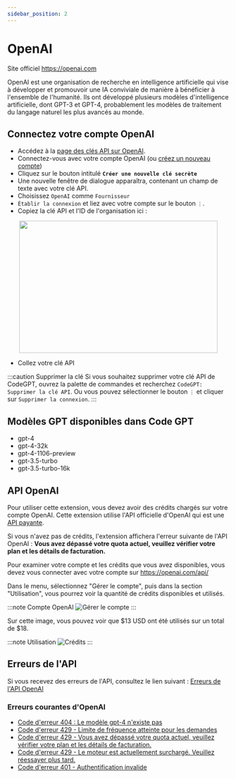 ```yaml
---
sidebar_position: 2
---
```


# OpenAI

Site officiel https://openai.com

OpenAI est une organisation de recherche en intelligence artificielle qui vise à développer et promouvoir une IA conviviale de manière à bénéficier à l'ensemble de l'humanité. Ils ont développé plusieurs modèles d'intelligence artificielle, dont GPT-3 et GPT-4, probablement les modèles de traitement du langage naturel les plus avancés au monde.

## Connectez votre compte OpenAI
- Accédez à la [page des clés API sur OpenAI](https://platform.openai.com/account/api-keys).
- Connectez-vous avec votre compte OpenAI (ou [créez un nouveau compte](https://platform.openai.com/signup))
- Cliquez sur le bouton intitulé **`Créer une nouvelle clé secrète`**
- Une nouvelle fenêtre de dialogue apparaîtra, contenant un champ de texte avec votre clé API.
- Choisissez `OpenAI` comme `Fournisseur`
- `Établir la connexion` et liez avec votre compte sur le bouton `⋮`.
- Copiez la clé API et l'ID de l'organisation ici :
  
<p align="center">
      <img width="450" height="300" src="https://github.com/davila7/code-gpt-docs/assets/37567214/c79e8c36-2d0c-4cfe-992b-5816748472aa"/>
</p>

 
- Collez votre clé API

:::caution Supprimer la clé
Si vous souhaitez supprimer votre clé API de CodeGPT, ouvrez la palette de commandes et recherchez `CodeGPT: Supprimer la clé API`. Ou vous pouvez sélectionner le bouton `⋮` et cliquer sur `Supprimer la connexion`.
:::

## Modèles GPT disponibles dans Code GPT
- gpt-4
- gpt-4-32k
- gpt-4-1106-preview
- gpt-3.5-turbo
- gpt-3.5-turbo-16k

## API OpenAI

Pour utiliser cette extension, vous devez avoir des crédits chargés sur votre compte OpenAI.
Cette extension utilise l'API officielle d'OpenAI qui est une [API payante](https://openai.com/api/pricing/).

Si vous n'avez pas de crédits, l'extension affichera l'erreur suivante de l'API OpenAI :
**Vous avez dépassé votre quota actuel, veuillez vérifier votre plan et les détails de facturation.**

Pour examiner votre compte et les crédits que vous avez disponibles, vous devez vous connecter avec votre compte sur https://openai.com/api/

Dans le menu, sélectionnez "Gérer le compte", puis dans la section "Utilisation", vous pourrez voir la quantité de crédits disponibles et utilisés.

:::note Compte OpenAI
![Gérer le compte](https://user-images.githubusercontent.com/6216945/213941730-b48b8b6a-8f0d-4fea-b4b3-42edc838f42e.png)
:::

Sur cette image, vous pouvez voir que $13 USD ont été utilisés sur un total de $18.

:::note Utilisation
![Crédits](https://user-images.githubusercontent.com/6216945/213941720-1ae816dd-fedb-4026-ae8c-b8b374d1d0dd.png)
:::

## Erreurs de l'API
Si vous recevez des erreurs de l'API, consultez le lien suivant : [Erreurs de l'API OpenAI](https://help.openai.com/en/collections/3675931-openai-api#api-error-codes-explained)

### Erreurs courantes d'OpenAI
- [Code d'erreur 404 : Le modèle gpt-4 n'existe pas](https://community.openai.com/t/when-i-try-the-gpt-4-model-chat-completion-in-api-request-i-get-an-error-that-model-does-not-exist/98850)
- [Code d'erreur 429 - Limite de fréquence atteinte pour les demandes](https://help.openai.com/en/articles/6891829-error-code-429-rate-limit-reached-for-requests)
- [Code d'erreur 429 - Vous avez dépassé votre quota actuel, veuillez vérifier votre plan et les détails de facturation.](https://help.openai.com/en/articles/6891831-error-code-429-you-exceeded-your-current-quota-please-check-your-plan-and-billing-details)
- [Code d'erreur 429 - Le moteur est actuellement surchargé. Veuillez réessayer plus tard.](https://help.openai.com/en/articles/6891834-error-code-429-the-engine-is-currently-overloaded-please-try-again-later)
- [Code d'erreur 401 - Authentification invalide](https://help.openai.com/en/articles/6891767-error-code-401-invalid-authentication)

